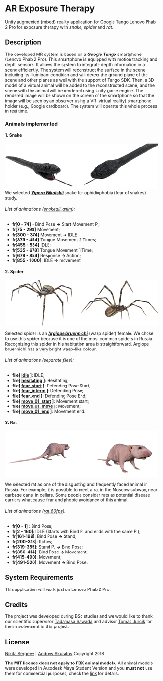 # AR Exposure Therapy

  Unity augmented (mixed) reality application for Google Tango Lenovo Phab 2 Pro for exposure therapy with _snake_, _spider_ and _rat_.

## Description

  The developed MR system is based on a **_Google  Tango_** smartphone (Lenovo Phab 2 Pro). This smartphone is equipped with motion tracking and depth sensors. It allows the system to integrate depth information in a scene efficiently. The system will reconstruct the surface in the scene including its illuminant condition and will detect the ground plane of the scene and other planes as well with the support of Tango SDK. Then, a 3D model of a virtual animal will be added to the reconstructed scene, and the scene with the animal will be rendered using Unity game engine. The rendered image will be shown on the screen of the smartphone so that the image will be seen by an observer using a VR (virtual reality) smartphone holder (e.g., Google cardboard). The system will operate this whole process in real time.

### Animals implemented

#### 1. Snake
  ![The snake render](https://github.com/AnSkuratov/ar-exp-therapy/blob/master/pic/snake_gh.jpg)
  We selected [**_Vipera Nikolskii_**](https://en.wikipedia.org/wiki/Vipera_nikolskii) snake for ophidiophobia (fear of snakes) study.
  
###### List of animations ([snakeall_anim](https://github.com/anskuratov/ar-exp-therapy/blob/models/Resources/snake/maya/Assets/snakeall_anim.fbx)):
* **fr[0 - 74]** - Bind Pose **→** Start Movement P.;
* **fr[75 - 299]** Movement;
* **fr[300 - 374]** Movement **→** IDLE
* **fr[375 - 454]** Tongue Movement 2 Times;
* **fr[455 - 534]** IDLE;
* **fr[535 - 678]** Tongue Movement 1 Time;
* **fr[679 - 854]** Response **→** Action;
* **fr[855 - 1000]**: IDLE **→** movement.

#### 2. Spider
  ![The spider render](https://github.com/AnSkuratov/ar-exp-therapy/blob/master/pic/spider_gh.jpg)

  Selected spider is an [**_Argiope bruennichi_**](https://en.wikipedia.org/wiki/Argiope_bruennichi) (wasp spider) female. We chose to use this spider because it is one of the most common spiders in Russia. Recognizing this spider in his habitation area is straightforward. Argiope bruennichi has a very bright wasp-like colour.
  
  ###### List of animations (separate files):
  * **file[ [idle](https://github.com/anskuratov/ar-exp-therapy/blob/models/Resources/spider/maya/Assets/idle.fbx) ]**: IDLE;
  * **file[ [hesitating](https://github.com/anskuratov/ar-exp-therapy/blob/models/Resources/spider/maya/Assets/hesitating.fbx) ]**: Hesitating;
  * **file[ [fear_start](https://github.com/anskuratov/ar-exp-therapy/blob/models/Resources/spider/maya/Assets/fear_start.fbx) ]**: Defending Pose Start;
  * **file[ [fear_interm](https://github.com/anskuratov/ar-exp-therapy/blob/models/Resources/spider/maya/Assets/fear_interm.fbx) ]**: Defending Pose;
  * **file[ [fear_end](https://github.com/anskuratov/ar-exp-therapy/blob/models/Resources/spider/maya/Assets/fear_end.fbx) ]**: Defending Pose End;
  * **file[ [move_01_start](https://github.com/anskuratov/ar-exp-therapy/blob/models/Resources/spider/maya/Assets/move_01_start.fbx) ]**: Movement start;
  * **file[ [move_01_move](https://github.com/anskuratov/ar-exp-therapy/blob/models/Resources/spider/maya/Assets/move_01_move.fbx) ]**: Movement;
  * **file[ [move_01_end](https://github.com/anskuratov/ar-exp-therapy/blob/models/Resources/spider/maya/Assets/move_01_end.fbx) ]**: Movement end.
  
#### 3. Rat
  ![The rat render](https://github.com/AnSkuratov/ar-exp-therapy/blob/master/pic/rat_gh.jpg)

  We selected rat as one of the disgusting and frequently faced animal in Russia. For example, it is possible to meet a rat in the Moscow subway, near garbage cans, in cellars. Some people consider rats as potential disease carriers what cause fear and phobic avoidance of this animal.

###### List of animations ([rat_60fps](https://github.com/anskuratov/ar-exp-therapy/blob/models/Resources/rat/maya/Assets/rat_60fps.fbx)):

* **fr[0 - 1]** : Bind Pose;
* **fr[2 - 160]**: IDLE (Starts with Bind P. and ends with the same P.);
* **fr[161-199]**: Bind Pose **→** Stand;
* **fr[200-318]**: Itches;
* **fr[319-355]**: Stand P. **→** Bind Pose;
* **fr[356-414]**: Bind Pose **→** Movement;
* **fr[415-490]**: Movement;
* **fr[491-520]**: Movement **→** Bind Pose.

## System Requirements

This application will work just on Lenovo Phab 2 Pro.

## Credits

The project was developed during BSc studies and we would like to thank our scientific supervisor [Tadamasa Sawada](https://www.hse.ru/en/staff/tsawada) and advisor [Tomas Jurcik](https://www.hse.ru/en/org/persons/198160260) for their involvement in this project.

## License
[Nikita Sergeev](https://github.com/ndsergeev) | [Andrew Skuratov](https://github.com/anskuratov)
Copyright 2018

**The MIT licence does not apply to FBX animal models.** All animal models were developed in Autodesk Maya Student Version and you **must not** use them for commercial purposes, check the [link](https://www.autodesk.com/company/terms-of-use/en/subscription-types#education) for details.
